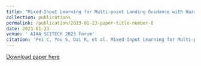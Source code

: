 ```yaml
---
title: "Mixed-Input Learning for Multi-point Landing Guidance with Hazard Avoidance Part I: Offline Mission Planning based on Multi-Stage Optimization"
collection: publications
permalink: /publication/2023-01-23-paper-title-number-8
date: 2023-01-23
venue: ' AIAA SCITECH 2023 Forum'
citation: 'Pei C, You S, Dai R, et al. Mixed-Input Learning for Multi-point Landing Guidance with Hazard Avoidance Part I: Offline Mission Planning based on Multi-Stage Optimization[C]//AIAA SCITECH 2023 Forum. 2023: 1445.'
---
```

[Download paper here](http://ChaoyingPei.github.io/files/MLG1.pdf)

